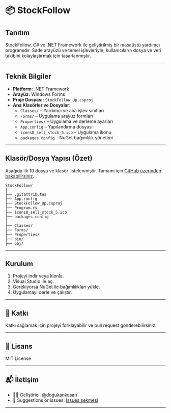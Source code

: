 # 📦 StockFollow

## Tanıtım

StockFollow, C# ve .NET Framework ile geliştirilmiş bir masaüstü yardımcı programıdır. Sade arayüzü ve temel işlevleriyle, kullanıcıların dosya ve veri takibini kolaylaştırmak için tasarlanmıştır.

---

## Teknik Bilgiler

- **Platform:** .NET Framework
- **Arayüz:** Windows Forms
- **Proje Dosyası:** `StockFollow_Up.csproj`
- **Ana Klasörler ve Dosyalar:**
  - `Classes/` – Yardımcı ve ana işlev sınıfları
  - `Forms/` – Uygulama arayüz formları
  - `Properties/` – Uygulama ve derleme ayarları
  - `App.config` – Yapılandırma dosyası
  - `icons8_sell_stock_5.ico` – Uygulama ikonu
  - `packages.config` – NuGet bağımlılık yönetimi

---

## Klasör/Dosya Yapısı (Özet)

Aşağıda ilk 10 dosya ve klasör listelenmiştir. Tamamı için [GitHub üzerinden bakabilirsiniz](https://github.com/dogukankosan/StockFollow/tree/main).

```
StockFollow/
│
├── .gitattributes
├── App.config
├── StockFollow_Up.csproj
├── Program.cs
├── icons8_sell_stock_5.ico
├── packages.config
│
├── Classes/
├── Forms/
├── Properties/
├── bin/
├── obj/
```

---

## Kurulum

1. Projeyi indir veya klonla.
2. Visual Studio ile aç.
3. Gerekiyorsa NuGet ile bağımlılıkları yükle.
4. Uygulamayı derle ve çalıştır.

---

## 🤝 Katkı

Katkı sağlamak için projeyi forklayabilir ve pull request gönderebilirsiniz.

---

## 📄 Lisans

MIT License

---

## 📬 İletişim

- 👨‍💻 Geliştirici: [@dogukankosan](https://github.com/dogukankosan)  
- 🐞 Suggestions or issues: [Issues sekmesi](https://github.com/dogukankosan/LogoWhatsappEntegrasyon/issues)

---
